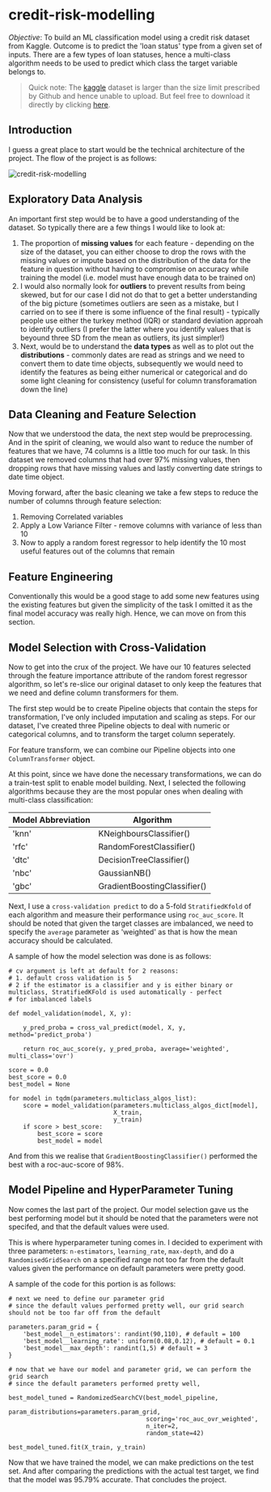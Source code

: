 # credit-risk-modelling
_Objective_: To build an ML classification model using a credit risk dataset from Kaggle. Outcome is to predict the 'loan status' type from a given set of inputs. There are a few types of loan statuses, hence a multi-class algorithm needs to be used to predict which class the target variable belongs to.

> Quick note: The [kaggle](https://www.kaggle.com/datasets/ranadeep/credit-risk-dataset/data) dataset is larger than the size limit prescribed by Github and hence unable to upload. But feel free to download it directly by clicking [here](https://www.kaggle.com/datasets/ranadeep/credit-risk-dataset/download?datasetVersionNumber=3).

## Introduction

I guess a great place to start would be the technical architecture of the project. The flow of the project is as follows:

![credit-risk-modelling](https://github.com/peterchettiar/credit-risk-modelling/assets/89821181/e6dd9079-9f2b-406a-915c-f2c06555cd60)

## Exploratory Data Analysis

An important first step would be to have a good understanding of the dataset. So typically there are a few things I would like to look at:
1. The proportion of **missing values** for each feature - depending on the size of the dataset, you can either choose to drop the rows with the missing values or impute based on the distribution of the data for the feature in question without having to compromise on accuracy while training the model (i.e. model must have enough data to be trained on)
2. I would also normally look for **outliers** to prevent results from being skewed, but for our case I did not do that to get a better understanding of the big picture (sometimes outliers are seen as a mistake, but I carried on to see if there is some influence of the final result) - typically people use either the turkey method (IQR) or standard deviation approah to identify outliers (I prefer the latter where you identify values that is beyound three SD from the mean as outliers, its just simpler!)
3. Next, would be to understand the **data types** as well as to plot out the **distributions** - commonly dates are read as strings and we need to convert them to date time objects, subsequently we would need to identify the features as being either numerical or categorical and do some light cleaning for consistency (useful for column transforamation down the line)

## Data Cleaning and Feature Selection

Now that we understood the data, the next step would be preprocessing. And in the spirit of cleaning, we would also want to reduce the number of features that we have, 74 columns is a little too much for our task. In this dataset we removed columns that had over 97% missing values, then dropping rows that have missing values and lastly converting date strings to date time object.

Moving forward, after the basic cleaning we take a few steps to reduce the number of columns through feature selection:
1. Removing Correlated variables
2. Apply a Low Variance Filter - remove columns with variance of less than 10
3. Now to apply a random forest regressor to help identify the 10 most useful features out of the columns that remain

## Feature Engineering

Conventionally this would be a good stage to add some new features using the existing features but given the simplicity of the task I omitted it as the final model accuracy was really high. Hence, we can move on from this section.

## Model Selection with Cross-Validation

Now to get into the crux of the project. We have our 10 features selected through the feature importance attribute of the random forest regressor algorithm, so let's re-slice our original dataset to only keep the features that we need and define column transformers for them.

The first step would be to create Pipeline objects that contain the steps for transformation, I've only included imputation and scaling as steps. For our dataset, I've created three Pipeline objects to deal with numeric or categorical columns, and to transform the target column seperately.

For feature transform, we can combine our Pipeline objects into one `ColumnTransformer` object.

At this point, since we have done the necessary transformations, we can do a train-test split to enable model building. Next, I selected the following algorithms because they are the most popular ones when dealing with multi-class classification:

| Model Abbreviation | Algorithm |
| ------------------ | --------- |
| 'knn' | KNeighboursClassifier() |     
| 'rfc' | RandomForestClassifier() |
| 'dtc' | DecisionTreeClassifier() |
| 'nbc' | GaussianNB() |
| 'gbc' | GradientBoostingClassifier() |

Next, I use a `cross-validation predict` to do a 5-fold `StratifiedKfold` of each algorithm and measure their performance using `roc_auc_score`. It should be noted that given the target classes are imbalanced, we need to specify the `average` parameter as 'weighted' as that is how the mean accuracy should be calculated.

A sample of how the model selection was done is as follows:
```
# cv argument is left at default for 2 reasons:
# 1. default cross validation is 5
# 2 if the estimator is a classifier and y is either binary or multiclass, StratifiedKFold is used automatically - perfect
# for imbalanced labels

def model_validation(model, X, y):

    y_pred_proba = cross_val_predict(model, X, y, method='predict_proba')

    return roc_auc_score(y, y_pred_proba, average='weighted', multi_class='ovr')

score = 0.0
best_score = 0.0
best_model = None

for model in tqdm(parameters.multiclass_algos_list):
    score = model_validation(parameters.multiclass_algos_dict[model],
                             X_train,
                             y_train)
    if score > best_score:
        best_score = score
        best_model = model
```
And from this we realise that `GradientBoostingClassifier()` performed the best with a roc-auc-score of 98%.

## Model Pipeline and HyperParameter Tuning

Now comes the last part of the project. Our model selection gave us the best performing model but it should be noted that the parameters were not specifed, and that the default values were used. 

This is where hyperparameter tuning comes in. I decided to experiment with three parameters: `n-estimators`, `learning_rate`, `max-depth`, and do a `RandomisedGridSearch` on a specified range not too far from the default values given the performance on default parameters were pretty good.

A sample of the code for this portion is as follows:
```
# next we need to define our parameter grid
# since the default values performed pretty well, our grid search should not be too far off from the default

parameters.param_grid = {
    'best_model__n_estimators': randint(90,110), # default = 100
    'best_model__learning_rate': uniform(0.08,0.12), # default = 0.1
    'best_model__max_depth': randint(1,5) # default = 3
}

# now that we have our model and parameter grid, we can perform the grid search
# since the default parameters performed pretty well, 

best_model_tuned = RandomizedSearchCV(best_model_pipeline,
                                      param_distributions=parameters.param_grid,
                                      scoring='roc_auc_ovr_weighted',
                                      n_iter=2,
                                      random_state=42)

best_model_tuned.fit(X_train, y_train)
```

Now that we have trained the model, we can make predictions on the test set. And after comparing the predictions with the actual test target, we find that the model was 95.79% accurate. That concludes the project.
